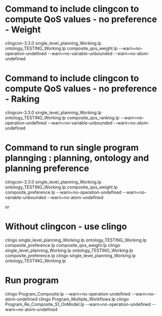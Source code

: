 # Command to include clingcon to compute QoS values - no preference - Weight
clingcon-3.3.0 single_level_planning_Working.lp ontology_TESTING_Working.lp composite_qos_weight.lp --warn=no-operation-undefined --warn=no-variable-unbounded --warn=no-atom-undefined

# Command to include clingcon to compute QoS values - no preference - Raking
clingcon-3.3.0 single_level_planning_Working.lp ontology_TESTING_Working.lp composite_qos_ranking.lp --warn=no-operation-undefined --warn=no-variable-unbounded --warn=no-atom-undefined

# Command to run single program plannging : planning, ontology and planning preference
clingcon-3.3.0 single_level_planning_Working.lp ontology_TESTING_Working.lp composite_qos_weight.lp composite_preference.lp --warn=no-operation-undefined --warn=no-variable-unbounded --warn=no-atom-undefined

or

# Without clingcon - use clingo
clingo single_level_planning_Working.lp ontology_TESTING_Working.lp  composite_preference.lp composite_qos_weight.lp 
clingo single_level_planning_Working.lp ontology_TESTING_Working.lp  composite_preference.lp
clingo single_level_planning_Working.lp ontology_TESTING_Working.lp

# Run program
clingo Program_Composite.lp --warn=no-operation-undefined --warn=no-atom-undefined
clingo Program_Multiple_Workflows.lp
clingo Program_Re_Composite_S1_OnModel.lp --warn=no-operation-undefined --warn=no-atom-undefined

